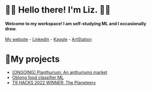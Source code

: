 # 🌿🌿 Hello there! I'm Liz. 🌿🌿
#### Welcome to my workspace! I am self-studying ML and I occasionally draw. 
[My website](https://lizzzshan.github.io/) - [LinkedIn](https://www.linkedin.com/in/elizabeth-shan-776b13183/) - [Kaggle](https://www.kaggle.com/lizshan/code) - [ArtStation](https://www.artstation.com/lizzzshan)

# 🌿My projects
* [[ONGOING] Planthurium: An anthuriums market](https://github.com/lizzzshan/My-plant-tracker)
* [Oblong food classifier ML](https://github.com/lizzzshan/oblong-food-classifier)
* [T9 HACKS 2022 WINNER: The Planeteers](https://the-planeteers.github.io/the-planeteers/)

